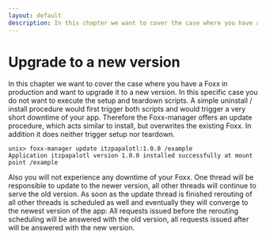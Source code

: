 ```yaml
---
layout: default
description: In this chapter we want to cover the case where you have a Foxx in production and want to upgrade it to a new version
---
```

Upgrade to a new version
========================

In this chapter we want to cover the case where you have a Foxx in production and want to upgrade it to a new version.
In this specific case you do not want to execute the setup and teardown scripts.
A simple uninstall / install procedure would first trigger both scripts and would trigger a very short downtime of your app.
Therefore the Foxx-manager offers an update procedure, which acts similar to install, but overwrites the existing Foxx.
In addition it does neither trigger setup nor teardown.

```
unix> foxx-manager update itzpapalotl:1.0.0 /example
Application itzpapalotl version 1.0.0 installed successfully at mount point /example
```

Also you will not experience any downtime of your Foxx.
One thread will be responsible to update to the newer version, all other threads will continue to serve the old version.
As soon as the update thread is finished rerouting of all other threads is scheduled as well and eventually they will converge to the newest version of the app:
All requests issued before the rerouting scheduling will be answered with the old version, all requests issued after will be answered with the new version.
